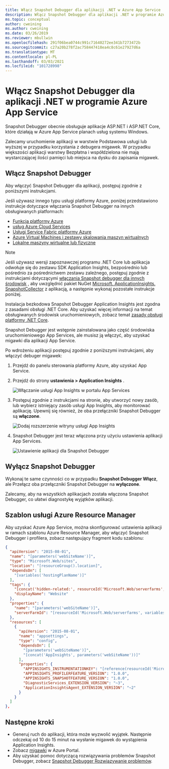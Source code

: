 ```yaml
---
title: Włącz Snapshot Debugger dla aplikacji .NET w Azure App Service | Microsoft Docs
description: Włącz Snapshot Debugger dla aplikacji .NET w programie Azure App Service
ms.topic: conceptual
author: cweining
ms.author: cweining
ms.date: 03/26/2019
ms.reviewer: mbullwin
ms.openlocfilehash: 291f06bea0744c991c71640272ee341b7273472b
ms.sourcegitcommit: c27a20b278f2ac758447418ea4c8c61e27927d6a
ms.translationtype: MT
ms.contentlocale: pl-PL
ms.lasthandoff: 03/03/2021
ms.locfileid: "101728998"
---
```

# <a name="enable-snapshot-debugger-for-net-apps-in-azure-app-service"></a>Włącz Snapshot Debugger dla aplikacji .NET w programie Azure App Service

Snapshot Debugger obecnie obsługuje aplikacje ASP.NET i ASP.NET Core, które działają w Azure App Service planach usług systemu Windows.

Zalecamy uruchomienie aplikacji w warstwie Podstawowa usługi lub wyższej w przypadku korzystania z debugera migawek.
W przypadku większości aplikacji warstwy Bezpłatna i współdzielona nie mają wystarczającej ilości pamięci lub miejsca na dysku do zapisania migawek.

## <a name="enable-snapshot-debugger"></a><a id="installation"></a> Włącz Snapshot Debugger
Aby włączyć Snapshot Debugger dla aplikacji, postępuj zgodnie z poniższymi instrukcjami.

Jeśli używasz innego typu usługi platformy Azure, poniżej przedstawiono instrukcje dotyczące włączania Snapshot Debugger na innych obsługiwanych platformach:
* [Funkcja platformy Azure](snapshot-debugger-function-app.md?toc=/azure/azure-monitor/toc.json)
* [usług Azure Cloud Services](snapshot-debugger-vm.md?toc=/azure/azure-monitor/toc.json)
* [Usługi Service Fabric platformy Azure](snapshot-debugger-vm.md?toc=/azure/azure-monitor/toc.json)
* [Azure Virtual Machines i zestawy skalowania maszyn wirtualnych](snapshot-debugger-vm.md?toc=/azure/azure-monitor/toc.json)
* [Lokalne maszyny wirtualne lub fizyczne](snapshot-debugger-vm.md?toc=/azure/azure-monitor/toc.json)

> [!NOTE]
> Jeśli używasz wersji zapoznawczej programu .NET Core lub aplikacja odwołuje się do zestawu SDK Application Insights, bezpośrednio lub pośrednio za pośrednictwem zestawu zależnego, postępuj zgodnie z instrukcjami dotyczącymi [włączania Snapshot debugger dla innych środowisk](snapshot-debugger-vm.md?toc=/azure/azure-monitor/toc.json) , aby uwzględnić pakiet NuGet [Microsoft. ApplicationInsights. SnapshotCollector](https://www.nuget.org/packages/Microsoft.ApplicationInsights.SnapshotCollector) z aplikacją, a następnie wykonaj pozostałe instrukcje poniżej. 
>
> Instalacja bezkodowa Snapshot Debugger Application Insights jest zgodna z zasadami obsługi .NET Core.
> Aby uzyskać więcej informacji na temat obsługiwanych środowisk uruchomieniowych, zobacz temat [zasady obsługi platformy .NET Core](https://dotnet.microsoft.com/platform/support/policy/dotnet-core).

Snapshot Debugger jest wstępnie zainstalowana jako część środowiska uruchomieniowego App Services, ale musisz ją włączyć, aby uzyskać migawki dla aplikacji App Service.

Po wdrożeniu aplikacji postępuj zgodnie z poniższymi instrukcjami, aby włączyć debuger migawek:

1. Przejdź do panelu sterowania platformy Azure, aby uzyskać App Service.
2. Przejdź do strony **ustawienia > Application Insights** .

   ![Włączanie usługi App Insights w portalu App Services](./media/snapshot-debugger/applicationinsights-appservices.png)

3. Postępuj zgodnie z instrukcjami na stronie, aby utworzyć nowy zasób, lub wybierz istniejący zasób usługi App Insights, aby monitorować aplikację. Upewnij się również, że oba przełączniki Snapshot Debugger są **włączone**.

   ![Dodaj rozszerzenie witryny usługi App Insights][Enablement UI]

4. Snapshot Debugger jest teraz włączona przy użyciu ustawienia aplikacji App Services.

    ![Ustawienie aplikacji dla Snapshot Debugger][snapshot-debugger-app-setting]

## <a name="disable-snapshot-debugger"></a>Wyłącz Snapshot Debugger

Wykonaj te same czynności co w przypadku **Snapshot Debugger Włącz**, ale Przełącz oba przełączniki Snapshot Debugger na **wyłączone**.

Zalecamy, aby na wszystkich aplikacjach została włączona Snapshot Debugger, co ułatwi diagnostykę wyjątków aplikacji.

## <a name="azure-resource-manager-template"></a>Szablon usługi Azure Resource Manager

Aby uzyskać Azure App Service, można skonfigurować ustawienia aplikacji w ramach szablonu Azure Resource Manager, aby włączyć Snapshot Debugger i profilera, zobacz następujący fragment kodu szablonu:

```json
{
  "apiVersion": "2015-08-01",
  "name": "[parameters('webSiteName')]",
  "type": "Microsoft.Web/sites",
  "location": "[resourceGroup().location]",
  "dependsOn": [
    "[variables('hostingPlanName')]"
  ],
  "tags": { 
    "[concat('hidden-related:', resourceId('Microsoft.Web/serverfarms', variables('hostingPlanName')))]": "empty",
    "displayName": "Website"
  },
  "properties": {
    "name": "[parameters('webSiteName')]",
    "serverFarmId": "[resourceId('Microsoft.Web/serverfarms', variables('hostingPlanName'))]"
  },
  "resources": [
    {
      "apiVersion": "2015-08-01",
      "name": "appsettings",
      "type": "config",
      "dependsOn": [
        "[parameters('webSiteName')]",
        "[concat('AppInsights', parameters('webSiteName'))]"
      ],
      "properties": {
        "APPINSIGHTS_INSTRUMENTATIONKEY": "[reference(resourceId('Microsoft.Insights/components', concat('AppInsights', parameters('webSiteName'))), '2014-04-01').InstrumentationKey]",
        "APPINSIGHTS_PROFILERFEATURE_VERSION": "1.0.0",
        "APPINSIGHTS_SNAPSHOTFEATURE_VERSION": "1.0.0",
        "DiagnosticServices_EXTENSION_VERSION": "~3",
        "ApplicationInsightsAgent_EXTENSION_VERSION": "~2"
      }
    }
  ]
},
```

## <a name="next-steps"></a>Następne kroki

- Generuj ruch do aplikacji, która może wyzwolić wyjątek. Następnie odczekaj od 10 do 15 minut na wysłanie migawek do wystąpienia Application Insights.
- Zobacz [migawki](snapshot-debugger.md?toc=/azure/azure-monitor/toc.json#view-snapshots-in-the-portal) w Azure Portal.
- Aby uzyskać pomoc dotyczącą rozwiązywania problemów Snapshot Debugger, zobacz [Snapshot Debugger Rozwiązywanie problemów](snapshot-debugger-troubleshoot.md?toc=/azure/azure-monitor/toc.json).

[Enablement UI]: ./media/snapshot-debugger/enablement-ui.png
[snapshot-debugger-app-setting]:./media/snapshot-debugger/snapshot-debugger-app-setting.png


